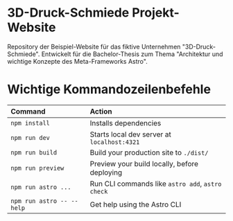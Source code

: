 # 3D-Druck-Schmiede Projekt-Website

Repository der Beispiel-Website für das fiktive Unternehmen "3D-Druck-Schmiede". Entwickelt für die Bachelor-Thesis zum Thema "Architektur und wichtige Konzepte des Meta-Frameworks Astro".

# Wichtige Kommandozeilenbefehle

| Command                   | Action                                           |
| :------------------------ | :----------------------------------------------- |
| `npm install`             | Installs dependencies                            |
| `npm run dev`             | Starts local dev server at `localhost:4321`      |
| `npm run build`           | Build your production site to `./dist/`          |
| `npm run preview`         | Preview your build locally, before deploying     |
| `npm run astro ...`       | Run CLI commands like `astro add`, `astro check` |
| `npm run astro -- --help` | Get help using the Astro CLI                     |
